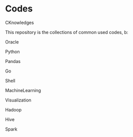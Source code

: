 # Codes
CKnowledges

This repository is the collections of common used codes, b:


Oracle

Python

Pandas

Go 

Shell

MachineLearning

Visualization

Hadoop

Hive

Spark

<!--stackedit_data:
eyJoaXN0b3J5IjpbLTEzMjYyMTU5MDhdfQ==
-->